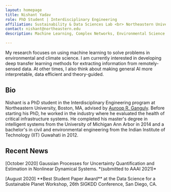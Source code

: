 ```yaml
---
layout: homepage
title: Nishant Yadav
role: PhD Student | Interdisciplinary Engineering
affiliation: Sustainability & Data Sciences Lab <br> Northeastern University <br> Boston, MA
contact: nishant@northeastern.edu
description: Machine Learning, Complex Networks, Environmental Science

---
```


My research focuses on using machine learning to solve problems in environmental and climate science. I am currently interested in developing deep transfer learning methods for extracting information from remotely-sensed data. At other times, I also think about making general AI more interpretable, data efficient and theory-guided.


## Bio

Nishant is a PhD student in the Interdisciplinary Engineering program at Northeastern University, Boston, MA, advised by [Auroop R. Ganguly](https://coe.northeastern.edu/people/ganguly-auroop/). Before starting his PhD, he worked in the industry where he evaluated the health of critical infrastructure systems. He completed his master's degree in intelligent systems from the University of Michigan Ann Arbor in 2014 and a bachelor's in civil and environmental engineering from the Indian Institute of Technology (IIT) Guwahati in 2012.  


## Recent News

<p>[October 2020] Gaussian Processes for Uncertainty Quantification and Estimation in Nonlinear Dynamical Systems. *(submitted to AAAI 2021)*</p>
<p>[August 2020] **Best Student Paper Award** at the Data Science for a Sustainable Planet Workshop, 26th SIGKDD Conference, San Diego, CA.</p>
